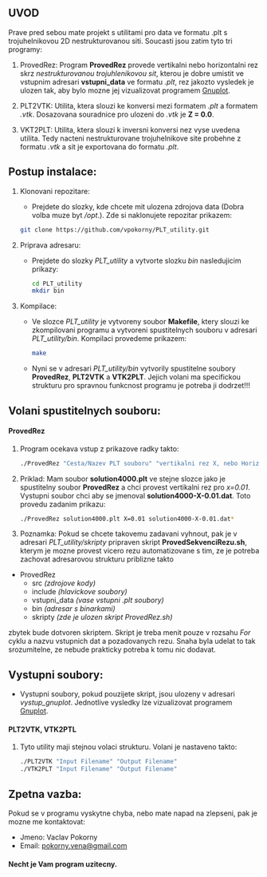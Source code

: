 ## UVOD

Prave pred sebou mate projekt s utilitami pro data ve formatu .plt s trojuhelnikovou 2D nestrukturovanou siti. Soucasti jsou zatim tyto tri programy:
1. ProvedRez:
Program __ProvedRez__ provede vertikalni nebo horizontalni rez skrz _nestrukturovanou trojuhlenikovou sit_, kterou je dobre umistit ve vstupnim adresari __vstupni_data__ ve formatu _.plt_, rez jakozto vysledek je ulozen tak, aby bylo mozne jej vizualizovat programem [Gnuplot](http://gnuplot.info).

2. PLT2VTK:
Utilita, ktera slouzi ke konversi mezi formatem _.plt_ a formatem _.vtk_. Dosazovana souradnice pro ulozeni do _.vtk_ je __Z = 0.0__.

3. VKT2PLT:
Utilita, ktera slouzi k inversni konversi nez vyse uvedena utilita. Tedy nacteni nestrukturovane trojuhelnikove site probehne z formatu _.vtk_ a sit je exportovana do formatu _.plt_.

## Postup instalace:
1. Klonovani repozitare:
	* Prejdete do slozky, kde chcete mit ulozena zdrojova data (Dobra volba muze byt _/opt_.). Zde si naklonujete repozitar prikazem:

	```bash
	git clone https://github.com/vpokorny/PLT_utility.git
	```

2. Priprava adresaru:
	* Prejdete do slozky _PLT_utility_ a vytvorte slozku _bin_ nasledujicim prikazy:

		```bash
		cd PLT_utility
		mkdir bin
		```

3. Kompilace:
	* Ve slozce _PLT_utility_ je vytvoreny soubor __Makefile__, ktery slouzi ke zkompilovani programu a vytvoreni spustitelnych souboru v adresari _PLT_utility/bin_. Kompilaci provedeme prikazem:

		```bash
		make
		```

	* Nyni se v adresari _PLT_utility/bin_ vytvorily spustitelne soubory __ProvedRez__, __PLT2VTK__ a __VTK2PLT__. Jejich volani ma specifickou strukturu pro spravnou funkcnost programu je potreba ji dodrzet!!!

## Volani spustitelnych souboru:
#### ProvedRez
1. Program ocekava vstup z prikazove radky takto:

	```bash
	./ProvedRez "Cesta/Nazev PLT souboru" "vertikalni rez X, nebo Horizontalni rez Y"="Hodnota X nebo Y" "Cesta/Nazev Vystupniho Souboru"*
	```

2. Priklad: Mam soubor __solution4000.plt__ ve stejne slozce jako je spustitelny soubor __ProvedRez__ a chci provest vertikalni rez pro _x=0.01_. Vystupni soubor chci aby se jmenoval __solution4000-X-0.01.dat__. Toto provedu zadanim prikazu:

	```bash
	./ProvedRez solution4000.plt X=0.01 solution4000-X-0.01.dat*
	```

3. Poznamka: Pokud se chcete takovemu zadavani vyhnout, pak je v adresari _PLT_utility/skripty_ pripraven skript __ProvedSekvenciRezu.sh__, kterym je mozne provest vicero rezu automatizovane s tim, ze je potreba zachovat adresarovou strukturu priblizne takto

- ProvedRez
	* src _(zdrojove kody)_
	* include _(hlavickove soubory)_
	* vstupni_data _(vase vstupni .plt soubory)_
	* bin _(adresar s binarkami)_
	* skripty _(zde je ulozen skript ProvedRez.sh)_

zbytek bude dotvoren skriptem. Skript je treba menit pouze v rozsahu _For_ cyklu a nazvu vstupnich dat a pozadovanych rezu. Snaha byla udelat to tak srozumitelne, ze nebude prakticky potreba k tomu nic dodavat.

## Vystupni soubory:
- Vystupni soubory, pokud pouzijete skript, jsou ulozeny v adresari _vystup_gnuplot_. Jednotlive vysledky lze vizualizovat programem [Gnuplot](http://gnuplot.info).

#### PLT2VTK, VTK2PTL
1. Tyto utility maji stejnou volaci strukturu. Volani je nastaveno takto:

	```bash
	./PLT2VTK "Input Filename" "Output Filename"
	./VTK2PLT "Input Filename" "Output Filename"
	```

## Zpetna vazba:
Pokud se v programu vyskytne chyba, nebo mate napad na zlepseni, pak je mozne me kontaktovat:
- Jmeno: Vaclav Pokorny
- Email: pokorny.vena@gmail.com

#### Necht je Vam program uzitecny.
